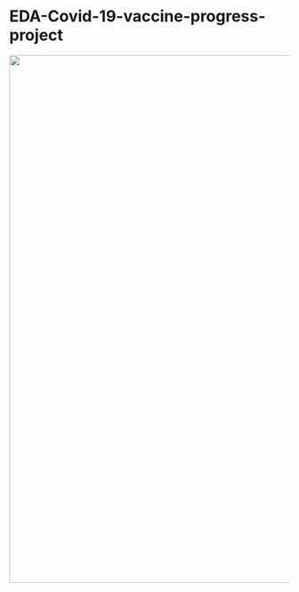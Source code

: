 # EDA-Covid-19-vaccine-progress-project
<img src="https://www.skynewsarabia.com/images/v1/2021/05/13/1437201/800/450/1-1437201.jpg" width="950">
